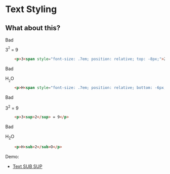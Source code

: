 # Text Styling
## What about this?

<div class="flex flex-wrap">
<div class="w-1/6">
	<p>
		Bad
	<p>
</div>
<div class="w-2/6">
	<p>3<span style="font-size: .7em; position: relative; top: -8px;">2</span> = 9</p>
</div>
<div class="w-3/6">

``` html
	<p>3<span style="font-size: .7em; position: relative; top: -8px;">2</span> = 9</p>
```
</div>
<div class="w-1/6">
	<p>
		Bad
	<p>
</div>
<div class="w-2/6">
	<p>H<span style="font-size: .7em; position: relative; bottom: -6px;">2</span>O</p>
</div>
<div class="w-3/6">

``` html
	<p>H<span style="font-size: .7em; position: relative; bottom: -6px;">2</span>O</p>
```
</div>
<div class="w-1/6">
	<p>
		Bad
	<p>
</div>
<div class="w-2/6">
	<p>3<sup>2</sup> = 9</p>
</div>
<div class="w-3/6">

``` html
	<p>3<sup>2</sup> = 9</p>
```
</div>
<div class="w-1/6">
	<p>
		Bad
	<p>
</div>
<div class="w-2/6">
	<p>H<sub>2</sub>O</p>
</div>
<div class="w-3/6">

``` html
	<p>H<sub>2</sub>O</p>
```
</div>
</div>

Demo: 

- [Text SUB SUP](/demo/text-sub-sup)
